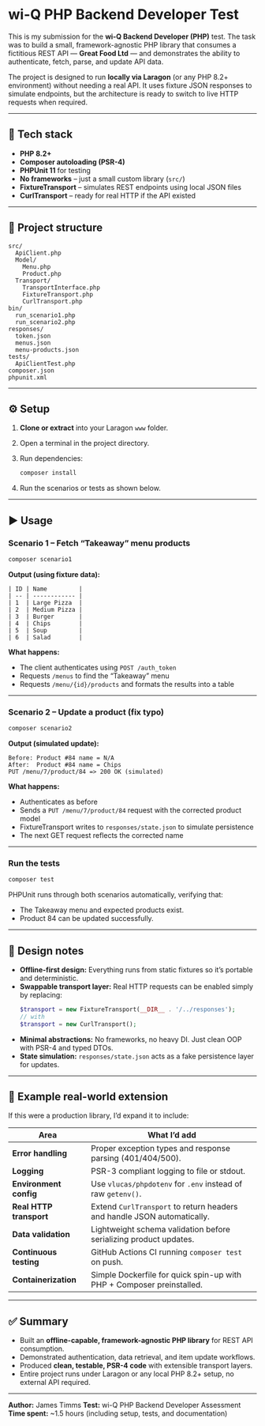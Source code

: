 # wi-Q PHP Backend Developer Test

This is my submission for the **wi-Q Backend Developer (PHP)** test.
The task was to build a small, framework-agnostic PHP library that consumes a fictitious REST API — **Great Food Ltd** — and demonstrates the ability to authenticate, fetch, parse, and update API data.

The project is designed to run **locally via Laragon** (or any PHP 8.2+ environment) without needing a real API.
It uses fixture JSON responses to simulate endpoints, but the architecture is ready to switch to live HTTP requests when required.

---

## 🧱 Tech stack

- **PHP 8.2+**
- **Composer autoloading (PSR-4)**
- **PHPUnit 11** for testing
- **No frameworks** – just a small custom library (`src/`)
- **FixtureTransport** – simulates REST endpoints using local JSON files
- **CurlTransport** – ready for real HTTP if the API existed

---

## 🧩 Project structure

```
src/
  ApiClient.php
  Model/
    Menu.php
    Product.php
  Transport/
    TransportInterface.php
    FixtureTransport.php
    CurlTransport.php
bin/
  run_scenario1.php
  run_scenario2.php
responses/
  token.json
  menus.json
  menu-products.json
tests/
  ApiClientTest.php
composer.json
phpunit.xml
```

---

## ⚙️ Setup

1. **Clone or extract** into your Laragon `www` folder.
2. Open a terminal in the project directory.
3. Run dependencies:

   ```bash
   composer install
   ```

4. Run the scenarios or tests as shown below.

---

## ▶️ Usage

### Scenario 1 – Fetch “Takeaway” menu products

```bash
composer scenario1
```

**Output (using fixture data):**

```
| ID | Name         |
| -- | ------------ |
| 1  | Large Pizza  |
| 2  | Medium Pizza |
| 3  | Burger       |
| 4  | Chips        |
| 5  | Soup         |
| 6  | Salad        |
```

**What happens:**
- The client authenticates using `POST /auth_token`
- Requests `/menus` to find the “Takeaway” menu
- Requests `/menu/{id}/products` and formats the results into a table

---

### Scenario 2 – Update a product (fix typo)

```bash
composer scenario2
```

**Output (simulated update):**

```
Before: Product #84 name = N/A
After:  Product #84 name = Chips
PUT /menu/7/product/84 => 200 OK (simulated)
```

**What happens:**
- Authenticates as before
- Sends a `PUT /menu/7/product/84` request with the corrected product model
- FixtureTransport writes to `responses/state.json` to simulate persistence
- The next GET request reflects the corrected name

---

### Run the tests

```bash
composer test
```

PHPUnit runs through both scenarios automatically, verifying that:
- The Takeaway menu and expected products exist.
- Product 84 can be updated successfully.

---

## 🧠 Design notes

- **Offline-first design:** Everything runs from static fixtures so it’s portable and deterministic.
- **Swappable transport layer:** Real HTTP requests can be enabled simply by replacing:
  ```php
  $transport = new FixtureTransport(__DIR__ . '/../responses');
  // with
  $transport = new CurlTransport();
  ```
- **Minimal abstractions:** No frameworks, no heavy DI. Just clean OOP with PSR-4 and typed DTOs.
- **State simulation:** `responses/state.json` acts as a fake persistence layer for updates.

---

## 🧪 Example real-world extension

If this were a production library, I’d expand it to include:

| Area | What I’d add |
|------|---------------|
| **Error handling** | Proper exception types and response parsing (401/404/500). |
| **Logging** | PSR-3 compliant logging to file or stdout. |
| **Environment config** | Use `vlucas/phpdotenv` for `.env` instead of raw `getenv()`. |
| **Real HTTP transport** | Extend `CurlTransport` to return headers and handle JSON automatically. |
| **Data validation** | Lightweight schema validation before serializing product updates. |
| **Continuous testing** | GitHub Actions CI running `composer test` on push. |
| **Containerization** | Simple Dockerfile for quick spin-up with PHP + Composer preinstalled. |

---

## ✅ Summary

- Built an **offline-capable, framework-agnostic PHP library** for REST API consumption.
- Demonstrated authentication, data retrieval, and item update workflows.
- Produced **clean, testable, PSR-4 code** with extensible transport layers.
- Entire project runs under Laragon or any local PHP 8.2+ setup, no external API required.

---

**Author:** James Timms
**Test:** wi-Q PHP Backend Developer Assessment
**Time spent:** ~1.5 hours (including setup, tests, and documentation)
